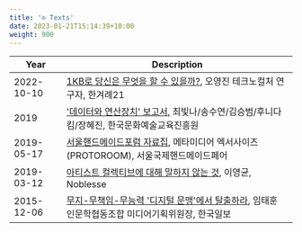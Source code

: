 ```yaml
---
title: '⊙ Texts'
date: 2023-01-21T15:14:39+10:00
weight: 900
---
```


| Year          | Description |
| -----------   | ----------- |
| 2022-10-10          | [1KB로 당신은 무엇을 할 수 있을까?](https://h21.hani.co.kr/arti/culture/culture_general/52698.html), 오영진 테크노컬처 연구자, 한겨례21        |
| 2019 | ['데이터와 연산장치' 보고서](https://lib.arte.or.kr/researchdata/board/ArchiveData_BoardView.do?board_id=BRD_ID0047708), 최빛나/송수연/김승범/후니다킴/장혜진, 한국문화예술교육진흥원 |
| 2019-05-17 | [서울핸드메이드포럼 자료집](https://seoulhandmadefair.co.kr/download/%EC%84%9C%EC%9A%B8%ED%95%B8%EB%93%9C%EB%A9%94%EC%9D%B4%EB%93%9C%ED%8F%AC%EB%9F%BC-%EC%9E%90%EB%A3%8C%EC%A7%91), 메타미디어 엑서사이즈 (PROTOROOM), 서울국제핸드메이드페어 |
| 2019-03-12 | [아티스트 컬렉티브에 대해 말하지 않는 것](https://www.noblesse.com/home/news/magazine/detail.php?no=8271), 이영균, Noblesse |
| 2015-12-06 | [무지-무책임-무능력 '디지털 문맹'에서 탈출하라](https://www.hankookilbo.com/News/Read/201512062099954115), 임태훈 인문학협동조합 미디어기획위원장, 한국일보 |